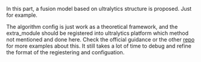 In this part, a fusion model based on ultralytics structure is proposed. Just for example.

The algorithm config is just work as a theoretical framework, and the extra_module should be registered into ultralytics platform which method not mentioned and done here. Check the official guidance or the other [repo](https://github.com/qianlian-mozi/AIA-Term_work) for more examples about this. It still takes a lot of time to debug and refine the format of the regiestering and configuation.